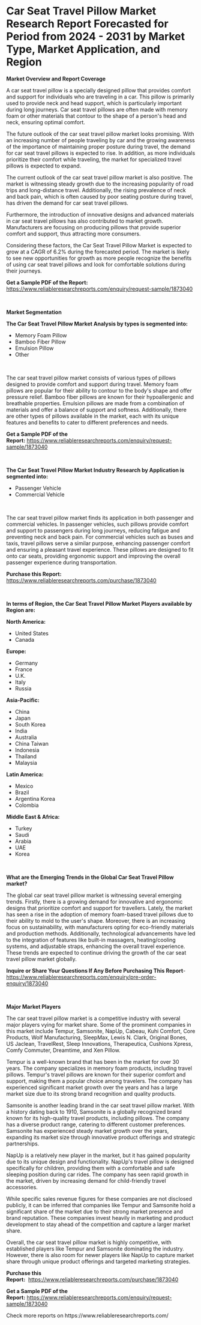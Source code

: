 <p><h1>Car Seat Travel Pillow Market Research Report Forecasted for Period from 2024 -  2031 by Market Type, Market Application, and Region</h1></p><p><strong>Market Overview and Report Coverage</strong></p>
<p><p>A car seat travel pillow is a specially designed pillow that provides comfort and support for individuals who are traveling in a car. This pillow is primarily used to provide neck and head support, which is particularly important during long journeys. Car seat travel pillows are often made with memory foam or other materials that contour to the shape of a person's head and neck, ensuring optimal comfort.</p><p>The future outlook of the car seat travel pillow market looks promising. With an increasing number of people traveling by car and the growing awareness of the importance of maintaining proper posture during travel, the demand for car seat travel pillows is expected to rise. In addition, as more individuals prioritize their comfort while traveling, the market for specialized travel pillows is expected to expand.</p><p>The current outlook of the car seat travel pillow market is also positive. The market is witnessing steady growth due to the increasing popularity of road trips and long-distance travel. Additionally, the rising prevalence of neck and back pain, which is often caused by poor seating posture during travel, has driven the demand for car seat travel pillows.</p><p>Furthermore, the introduction of innovative designs and advanced materials in car seat travel pillows has also contributed to market growth. Manufacturers are focusing on producing pillows that provide superior comfort and support, thus attracting more consumers.</p><p>Considering these factors, the Car Seat Travel Pillow Market is expected to grow at a CAGR of 6.2% during the forecasted period. The market is likely to see new opportunities for growth as more people recognize the benefits of using car seat travel pillows and look for comfortable solutions during their journeys.</p></p>
<p><strong>Get a Sample PDF of the Report:</strong> <a href="https://www.reliableresearchreports.com/enquiry/request-sample/1873040">https://www.reliableresearchreports.com/enquiry/request-sample/1873040</a></p>
<p>&nbsp;</p>
<p><strong>Market Segmentation</strong></p>
<p><strong>The Car Seat Travel Pillow Market Analysis by types is segmented into:</strong></p>
<p><ul><li>Memory Foam Pillow</li><li>Bamboo Fiber Pillow</li><li>Emulsion Pillow</li><li>Other</li></ul></p>
<p>&nbsp;</p>
<p><p>The car seat travel pillow market consists of various types of pillows designed to provide comfort and support during travel. Memory foam pillows are popular for their ability to contour to the body's shape and offer pressure relief. Bamboo fiber pillows are known for their hypoallergenic and breathable properties. Emulsion pillows are made from a combination of materials and offer a balance of support and softness. Additionally, there are other types of pillows available in the market, each with its unique features and benefits to cater to different preferences and needs.</p></p>
<p><strong>Get a Sample PDF of the Report:</strong>&nbsp;<a href="https://www.reliableresearchreports.com/enquiry/request-sample/1873040">https://www.reliableresearchreports.com/enquiry/request-sample/1873040</a></p>
<p>&nbsp;</p>
<p><strong>The Car Seat Travel Pillow Market Industry Research by Application is segmented into:</strong></p>
<p><ul><li>Passenger Vehicle</li><li>Commercial Vehicle</li></ul></p>
<p>&nbsp;</p>
<p><p>The car seat travel pillow market finds its application in both passenger and commercial vehicles. In passenger vehicles, such pillows provide comfort and support to passengers during long journeys, reducing fatigue and preventing neck and back pain. For commercial vehicles such as buses and taxis, travel pillows serve a similar purpose, enhancing passenger comfort and ensuring a pleasant travel experience. These pillows are designed to fit onto car seats, providing ergonomic support and improving the overall passenger experience during transportation.</p></p>
<p><strong>Purchase this Report:</strong>&nbsp; <a href="https://www.reliableresearchreports.com/purchase/1873040">https://www.reliableresearchreports.com/purchase/1873040</a></p>
<p>&nbsp;</p>
<p><strong>In terms of Region, the Car Seat Travel Pillow Market Players available by Region are:</strong></p>
<p>
    <p> <strong> North America: </strong>
        <ul>
            <li>United States</li>
            <li>Canada</li>
        </ul>
        </p> 
    <p> <strong> Europe: </strong>
        <ul>
            <li>Germany</li>
            <li>France</li>
            <li>U.K.</li>
            <li>Italy</li>
            <li>Russia</li>
        </ul>
        </p> 
    <p> <strong> Asia-Pacific: </strong>
        <ul>
            <li>China</li>
            <li>Japan</li>
            <li>South Korea</li>
            <li>India</li>
            <li>Australia</li>
            <li>China Taiwan</li>
            <li>Indonesia</li>
            <li>Thailand</li>
            <li>Malaysia</li>
        </ul>
        </p> 
    <p> <strong> Latin America: </strong>
        <ul>
            <li>Mexico</li>
            <li>Brazil</li>
            <li>Argentina Korea</li>
            <li>Colombia</li>
        </ul>
        </p> 
    <p> <strong> Middle East & Africa: </strong>
        <ul>
            <li>Turkey</li>
            <li>Saudi</li>
            <li>Arabia</li>
            <li>UAE</li>
            <li>Korea</li>
        </ul>
    </p>
    </p>
<p>&nbsp;</p>
<p><strong>What are the Emerging Trends in the Global Car Seat Travel Pillow market?</strong></p>
<p><p>The global car seat travel pillow market is witnessing several emerging trends. Firstly, there is a growing demand for innovative and ergonomic designs that prioritize comfort and support for travellers. Lately, the market has seen a rise in the adoption of memory foam-based travel pillows due to their ability to mold to the user's shape. Moreover, there is an increasing focus on sustainability, with manufacturers opting for eco-friendly materials and production methods. Additionally, technological advancements have led to the integration of features like built-in massagers, heating/cooling systems, and adjustable straps, enhancing the overall travel experience. These trends are expected to continue driving the growth of the car seat travel pillow market globally.</p></p>
<p><strong>Inquire or Share Your Questions If Any Before Purchasing This Report</strong>- <a href="https://www.reliableresearchreports.com/enquiry/pre-order-enquiry/1873040">https://www.reliableresearchreports.com/enquiry/pre-order-enquiry/1873040</a></p>
<p>&nbsp;</p>
<p><strong>Major Market Players</strong></p>
<p><p>The car seat travel pillow market is a competitive industry with several major players vying for market share. Some of the prominent companies in this market include Tempur, Samsonite, NapUp, Cabeau, Kuhi Comfort, Core Products, Wolf Manufacturing, SleepMax, Lewis N. Clark, Original Bones, US Jaclean, TravelRest, Sleep Innovations, Therapeutica, Cushions Xpress, Comfy Commuter, Dreamtime, and Xen Pillow.</p><p>Tempur is a well-known brand that has been in the market for over 30 years. The company specializes in memory foam products, including travel pillows. Tempur's travel pillows are known for their superior comfort and support, making them a popular choice among travelers. The company has experienced significant market growth over the years and has a large market size due to its strong brand recognition and quality products.</p><p>Samsonite is another leading brand in the car seat travel pillow market. With a history dating back to 1910, Samsonite is a globally recognized brand known for its high-quality travel products, including pillows. The company has a diverse product range, catering to different customer preferences. Samsonite has experienced steady market growth over the years, expanding its market size through innovative product offerings and strategic partnerships.</p><p>NapUp is a relatively new player in the market, but it has gained popularity due to its unique design and functionality. NapUp's travel pillow is designed specifically for children, providing them with a comfortable and safe sleeping position during car rides. The company has seen rapid growth in the market, driven by increasing demand for child-friendly travel accessories.</p><p>While specific sales revenue figures for these companies are not disclosed publicly, it can be inferred that companies like Tempur and Samsonite hold a significant share of the market due to their strong market presence and brand reputation. These companies invest heavily in marketing and product development to stay ahead of the competition and capture a larger market share.</p><p>Overall, the car seat travel pillow market is highly competitive, with established players like Tempur and Samsonite dominating the industry. However, there is also room for newer players like NapUp to capture market share through unique product offerings and targeted marketing strategies.</p></p>
<p><strong>Purchase this Report:</strong>&nbsp;&nbsp;<a href="https://www.reliableresearchreports.com/purchase/1873040">https://www.reliableresearchreports.com/purchase/1873040</a></p>
<p></p>
<p><strong>Get a Sample PDF of the Report:</strong>&nbsp;<a href="https://www.reliableresearchreports.com/enquiry/request-sample/1873040">https://www.reliableresearchreports.com/enquiry/request-sample/1873040</a></p>
<p>Check more reports on https://www.reliableresearchreports.com/</p>
